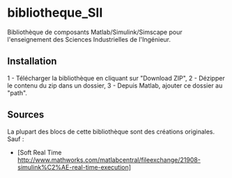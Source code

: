# bibliotheque_SII
Bibliothèque de composants Matlab/Simulink/Simscape pour l'enseignement des Sciences Industrielles de l'Ingénieur.

## Installation
 1 - Télécharger la bibliothèque en cliquant sur "Download ZIP",
 2 - Dézipper le contenu du zip dans un dossier,
 3 - Depuis Matlab, ajouter ce dossier au "path".
 
## Sources
La plupart des blocs de cette bibliothèque sont des créations originales.
Sauf :
 * [Soft Real Time http://www.mathworks.com/matlabcentral/fileexchange/21908-simulink%C2%AE-real-time-execution]

